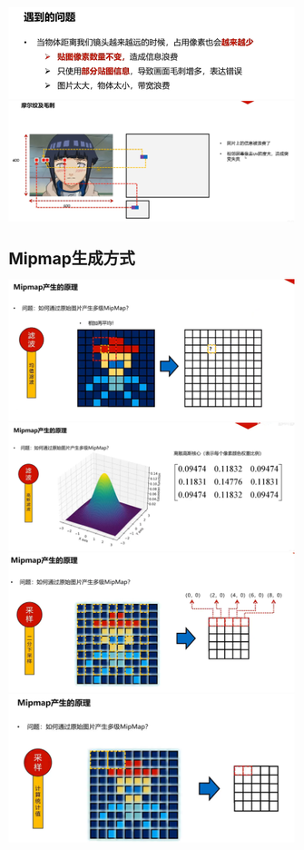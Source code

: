 ![输入图片说明](/imgs/2024-10-27/HXXMESHfOhzZ7TBM.png)
![输入图片说明](/imgs/2024-10-27/VpRKtIXh3LdjQwQh.png)

# Mipmap生成方式
![输入图片说明](/imgs/2024-10-27/WnH5md67UslU9Ph9.png)
![输入图片说明](/imgs/2024-10-27/zNaiuYKYFVzpaBiy.png)
![输入图片说明](/imgs/2024-10-27/EziP1YDJyyyrkBO7.png)
![输入图片说明](/imgs/2024-10-27/dxILoFRLHn5MUZLw.png)
<!--stackedit_data:
eyJoaXN0b3J5IjpbLTE1NjI3ODg4NDIsLTEwMzYyNjM2NzksLT
E0ODU3NzY4NjQsLTEwMTMyNTIwNDMsMjA3NzQ3MjI5OF19
-->